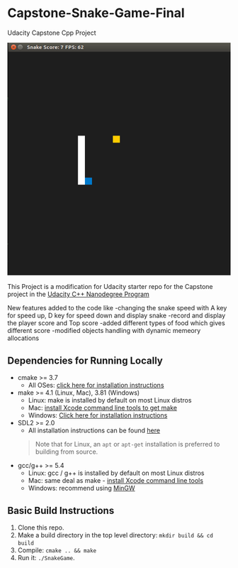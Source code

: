 # Capstone-Snake-Game-Final
Udacity Capstone Cpp Project

<img src="Capstone-Snake-Game-Final/snake_game.gif"/>

This Project is a modification for Udacity starter repo for the Capstone project in the [Udacity C++ Nanodegree Program](https://www.udacity.com/course/c-plus-plus-nanodegree--nd213)

New features added to the code like
-changing the snake speed with A key for speed up, D key for speed down and display snake
-record and display the player score and Top score
-added different types of food which gives different score
-modified objects handling with dynamic memeory allocations


## Dependencies for Running Locally
* cmake >= 3.7
  * All OSes: [click here for installation instructions](https://cmake.org/install/)
* make >= 4.1 (Linux, Mac), 3.81 (Windows)
  * Linux: make is installed by default on most Linux distros
  * Mac: [install Xcode command line tools to get make](https://developer.apple.com/xcode/features/)
  * Windows: [Click here for installation instructions](http://gnuwin32.sourceforge.net/packages/make.htm)
* SDL2 >= 2.0
  * All installation instructions can be found [here](https://wiki.libsdl.org/Installation)
  >Note that for Linux, an `apt` or `apt-get` installation is preferred to building from source. 
* gcc/g++ >= 5.4
  * Linux: gcc / g++ is installed by default on most Linux distros
  * Mac: same deal as make - [install Xcode command line tools](https://developer.apple.com/xcode/features/)
  * Windows: recommend using [MinGW](http://www.mingw.org/)

## Basic Build Instructions

1. Clone this repo.
2. Make a build directory in the top level directory: `mkdir build && cd build`
3. Compile: `cmake .. && make`
4. Run it: `./SnakeGame`.
